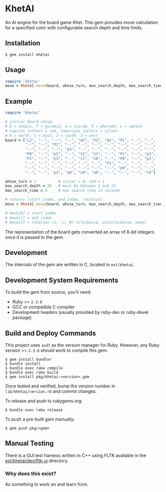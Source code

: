 # KhetAI

An AI engine for the board game Khet. This gem provides move calculation for a specified color with configurable search depth and time limits.

## Installation

    $ gem install khetai

## Usage
```ruby
require 'khetai'
move = KhetAI.move(board, whose_turn, max_search_depth, max_search_time)
```

## Example
```ruby
require 'khetai'

# initial board setup:
# A = anubis, P = pyramid, S = scarab, X = pharaoh, L = sphinx
# capital letters = red, lowercase letters = silver
# 0 = north, 1 = east, 2 = south, 3 = west
board = ["L2", "--", "--", "--", "A2", "X2", "A2", "P1", "--", "--",
         "--", "--", "P2", "--", "--", "--", "--", "--", "--", "--",
         "--", "--", "--", "p3", "--", "--", "--", "--", "--", "--",
         "P0", "--", "p2", "--", "S2", "S3", "--", "P1", "--", "p3",
         "P1", "--", "p3", "--", "s1", "s0", "--", "P0", "--", "p2",
         "--", "--", "--", "--", "--", "--", "P1", "--", "--", "--",
         "--", "--", "--", "--", "--", "--", "--", "p0", "--", "--",
         "--", "--", "p3", "a0", "x0", "a0", "--", "--", "--", "l0"]

whose_turn = 1          # silver = 0, red = 1
max_search_depth = 25   # must be between 2 and 25
max_search_time = 5     # max search time in seconds

# returns [start_index, end_index, rotation]
move = KhetAI.move(board, whose_turn, max_search_depth, max_search_time)

# move[0] = start index
# move[1] = end index
# move[2] = rotation (1, -1, 0) (clockwise, anticlockwise, none)
```

The representation of the board gets converted an array of 8-bit integers once it is passed to the gem.

## Development

The internals of the gem are written in C, located in `ext/khetai`.

## Development System Requirements

To build the gem from source, you'll need:
- Ruby >= `2.3.0`
- GCC or compatible C compiler
- Development headers (usually provided by ruby-dev or ruby-devel package)

## Build and Deploy Commands

This project uses `asdf` as the version manager for Ruby. However, any Ruby version >= `2.3.0` should work to compile this gem.

    $ gem install bundler
    $ bundle install
    $ bundle exec rake compile
    $ bundle exec rake build
    $ gem install pkg/khetai-<version>.gem

Once tested and verified, bump the version number in `lib/khetai/version.rb` and commit changes.

To release and push to rubygems.org:

    $ bundle exec rake release

To push a pre-built gem manually:

    $ gem push pkg/<gem>

## Manual Testing

There is a GUI test harness written in C++ using FLTK available in the [ext/khetai/dev/fltk-ui](/ext/khetai/dev/fltk-ui) directory.

### Why does this exist?

As something to work on and learn from.